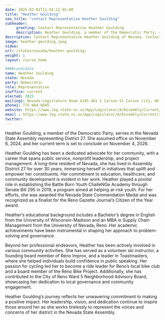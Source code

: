 ```yaml
---
date: 2025-03-01T11:54:12-05:00
title: "Heather Goulding"
seo_title: "contact Representative Heather Goulding"
subheader:
     greeting: Contact Representative Heather Goulding
     description: Heather Goulding, a member of the Democratic Party, serves in the Nevada State Assembly representing District 27. She assumed office on November 6, 2024, and her current term is set to conclude on November 4, 2026.
description: Contact Representative Heather Goulding of Nevada. Contact information for Heather Goulding includes email address, phone number, and mailing address.
image: heather-goulding.jpeg
video:
url: /states/nevada/heather-goulding/
weight: 1
layout: course_home

####candidate
name: Heather Goulding
state: Nevada
party: Democratic
role: Representative
inoffice: current
elected: 2025
mailing1: Nevada Legislature Room 4105 401 S Carson St Carson City, NV 89701-4747
phone1: 775-684-8845
website: https://www.leg.state.nv.us/App/Legislator/A/Assembly/Current/27/
email : https://www.leg.state.nv.us/App/Legislator/A/Assembly/Current/27/
twitter: 
---
```

Heather Goulding, a member of the Democratic Party, serves in the Nevada State Assembly representing District 27. She assumed office on November 6, 2024, and her current term is set to conclude on November 4, 2026.

Heather Goulding has been a dedicated advocate for her community, with a career that spans public service, nonprofit leadership, and project management. A long-time resident of Nevada, she has lived in Assembly District 27 for over 30 years, immersing herself in initiatives that uplift and empower her constituents. Her commitment to education, healthcare, and community development is evident in her work. Heather played a pivotal role in establishing the Battle Born Youth ChalleNGe Academy through Senate Bill 295 in 2019, a program aimed at helping at-risk youth. For her efforts, she was awarded the Nevada State Commendation Medal and was recognized as a finalist for the Reno Gazette Journal’s Citizen of the Year award.

Heather’s educational background includes a Bachelor’s degree in English from the University of Wisconsin-Madison and an MBA in Supply Chain Management from the University of Nevada, Reno. Her academic achievements have been instrumental in shaping her approach to problem-solving and governance.

Beyond her professional endeavors, Heather has been actively involved in various community activities. She has served as a volunteer ski instructor, a founding board member of Reno Improv, and a leader in Toastmasters, where she helped individuals build confidence in public speaking. Her passion for cycling led her to become a ride leader for Reno’s local bike club and a board member of the Reno Bike Project. Additionally, she has contributed to the City of Reno Ward 5 Neighborhood Advisory Board, showcasing her dedication to local governance and community engagement.

Heather Goulding’s journey reflects her unwavering commitment to making a positive impact. Her leadership, vision, and dedication continue to inspire those around her as she works tirelessly to represent the voices and concerns of her district in the Nevada State Assembly.
